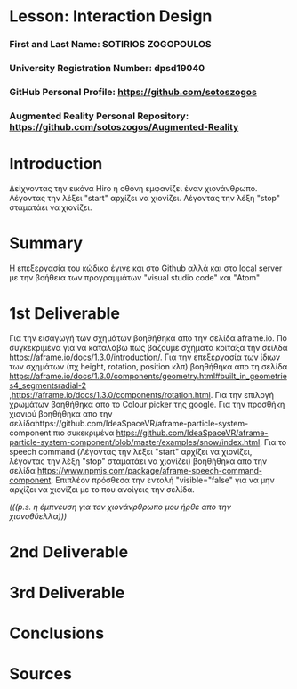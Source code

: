 # Lesson: Interaction Design

### First and Last Name: SOTIRIOS ZOGOPOULOS
### University Registration Number: dpsd19040
### GitHub Personal Profile: https://github.com/sotoszogos
### Augmented Reality Personal Repository: https://github.com/sotoszogos/Augmented-Reality

# Introduction
Δείχνοντας την εικόνα Hiro η οθόνη εμφανίζει έναν χιονάνθρωπο. Λέγοντας την λέξει "start" αρχίζει να χιονίζει. Λέγοντας την λέξη "stop" σταματάει να χιονίζει.
# Summary
Η επεξεργασία του κώδικα έγινε και στο Github αλλά και στο local server με την βοήθεια των προγραμμάτων "visual studio code" και "Atom"

# 1st Deliverable
Για την εισαγωγή των σχημάτων βοηθήθηκα απο την σελίδα aframe.io. Πο συγκεκριμένα για να καταλάβω πως βάζουμε σχήματα κοίταξα την σείλδα https://aframe.io/docs/1.3.0/introduction/. Για την επεξεργασία των ίδιων των σχημάτων (πχ height, rotation, position κλπ) βοηθήθηκα απο τη σελίδα https://aframe.io/docs/1.3.0/components/geometry.html#built_in_geometries4_segmentsradial-2 ,https://aframe.io/docs/1.3.0/components/rotation.html. Για την επιλογή χρωμάτων βοηθήθηκα απο το Colour picker της google. Για την προσθήκη χιονιού βοηθήθηκα απο την σελίδαhttps://github.com/IdeaSpaceVR/aframe-particle-system-component πιο συκεκριμένα https://github.com/IdeaSpaceVR/aframe-particle-system-component/blob/master/examples/snow/index.html. Για το speech command (Λέγοντας την λέξει "start" αρχίζει να χιονίζει, λέγοντας την λέξη "stop" σταματάει να χιονίζει) βοηθήθηκα απο την σελίδα https://www.npmjs.com/package/aframe-speech-command-component. Επιπλέον πρόσθεσα την εντολή "visible="false" για να μην αρχίζει να χιονίζει με το που ανοίγεις την σελίδα.

*(((p.s. η έμπνευση για τον χιονάνρθρωπο μου ήρθε απο την χιονοθύελλα)))*

# 2nd Deliverable


# 3rd Deliverable 


# Conclusions


# Sources

